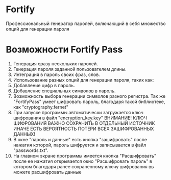 # Fortify
Профессиональный генератор паролей, включающий в себя множество опций для генерации пароля
# Возможности Fortify Pass 
1. Генерация сразу нескольких паролей. 
2. Генерация пароля заданной пользователем длины. 
3. Интеграция в пароль своих фраз, слов. 
4. Использование разных опций для генерации пароля, таких как: 
1. Добавление цифр в пароль. 
2. Добавление специальных символов в пароль. 
3. Возможность выбора генерации символов разного регистра. 
Так же "FortifyPass" умеет шифровать пароль, благодаря такой библиотеке, как "cryptography.fernet" 
1. При запуске программы автоматически загружается ключ шифрования в файл "encryption_key.key" 
ВНИМАНИЕ! КЛЮЧ ШИФРОВАНИЯ ВАЖНО СОХРАНИТЬ В ОТДЕЛЬНЫЙ ИСТОЧНИК ИНАЧЕ ЕСТЬ ВЕРОЯТНОСТЬ ПОТЕРИ ВСЕХ ЗАШИФРОВАННЫХ ДАННЫХ! 
2. В окне "пароль и данные" есть кнопка "зашифровать" после нажатия которой, пароль шифруется и записывается в файл "passwords.txt". 
3. На главном экране программы имеется кнопка "Расшифровать" после ее нажатия открывается окно "Расшифровать пароль" в котором благодаря ранее сохраненному ключу шифрования вы можете расшифровать данные 
